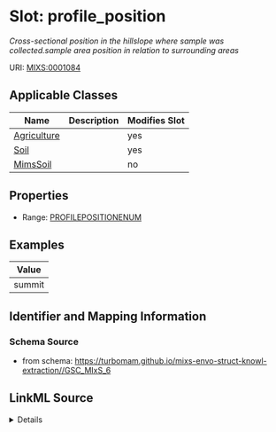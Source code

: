 # Slot: profile_position


_Cross-sectional position in the hillslope where sample was collected.sample area position in relation to surrounding areas_



URI: [MIXS:0001084](https://w3id.org/mixs/0001084)



<!-- no inheritance hierarchy -->




## Applicable Classes

| Name | Description | Modifies Slot |
| --- | --- | --- |
[Agriculture](Agriculture.md) |  |  yes  |
[Soil](Soil.md) |  |  yes  |
[MimsSoil](MimsSoil.md) |  |  no  |







## Properties

* Range: [PROFILEPOSITIONENUM](PROFILEPOSITIONENUM.md)






## Examples

| Value |
| --- |
| summit |

## Identifier and Mapping Information







### Schema Source


* from schema: https://turbomam.github.io/mixs-envo-struct-knowl-extraction//GSC_MIxS_6




## LinkML Source

<details>
```yaml
name: profile_position
description: Cross-sectional position in the hillslope where sample was collected.sample
  area position in relation to surrounding areas
title: profile position
examples:
- value: summit
from_schema: https://turbomam.github.io/mixs-envo-struct-knowl-extraction//GSC_MIxS_6
rank: 1000
slot_uri: MIXS:0001084
multivalued: false
alias: profile_position
domain_of:
- Agriculture
- Soil
range: PROFILE_POSITION_ENUM

```
</details>